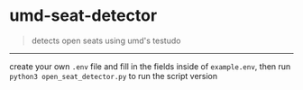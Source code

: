# umd-seat-detector

> detects open seats using umd's testudo

---

create your own `.env` file and fill in the fields inside of `example.env`, then run `python3 open_seat_detector.py` to run the script version
